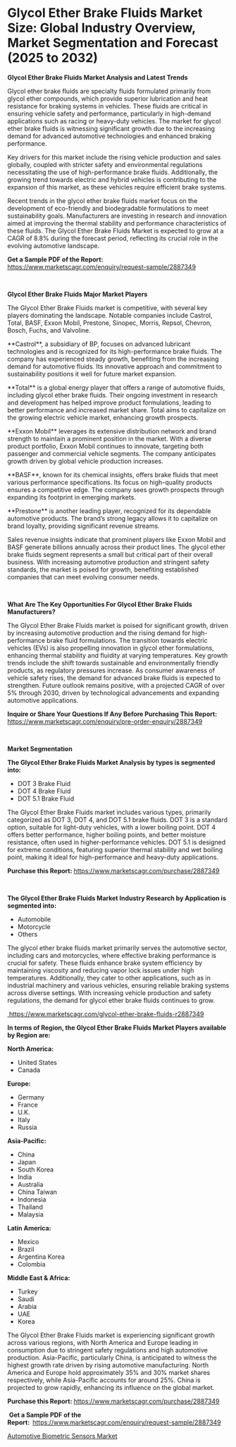 <p><h1>Glycol Ether Brake Fluids Market Size: Global Industry Overview, Market Segmentation and Forecast (2025 to 2032)</h1></p><p><strong>Glycol Ether Brake Fluids Market Analysis and Latest Trends</strong></p>
<p><p>Glycol ether brake fluids are specialty fluids formulated primarily from glycol ether compounds, which provide superior lubrication and heat resistance for braking systems in vehicles. These fluids are critical in ensuring vehicle safety and performance, particularly in high-demand applications such as racing or heavy-duty vehicles. The market for glycol ether brake fluids is witnessing significant growth due to the increasing demand for advanced automotive technologies and enhanced braking performance.</p><p>Key drivers for this market include the rising vehicle production and sales globally, coupled with stricter safety and environmental regulations necessitating the use of high-performance brake fluids. Additionally, the growing trend towards electric and hybrid vehicles is contributing to the expansion of this market, as these vehicles require efficient brake systems. </p><p>Recent trends in the glycol ether brake fluids market focus on the development of eco-friendly and biodegradable formulations to meet sustainability goals. Manufacturers are investing in research and innovation aimed at improving the thermal stability and performance characteristics of these fluids. The Glycol Ether Brake Fluids Market is expected to grow at a CAGR of 8.8% during the forecast period, reflecting its crucial role in the evolving automotive landscape.</p></p>
<p><strong>Get a Sample PDF of the Report:&nbsp;</strong> <a href="https://www.marketscagr.com/enquiry/request-sample/2887349?utm_campaign=1126&utm_medium=2&utm_source=Github&utm_content=ia&utm_term=14032025&utm_id=glycol-ether-brake-fluids">https://www.marketscagr.com/enquiry/request-sample/2887349</a></p>
<p>&nbsp;</p>
<p><strong>Glycol Ether Brake Fluids Major Market Players</strong></p>
<p><p>The Glycol Ether Brake Fluids market is competitive, with several key players dominating the landscape. Notable companies include Castrol, Total, BASF, Exxon Mobil, Prestone, Sinopec, Morris, Repsol, Chevron, Bosch, Fuchs, and Valvoline.</p><p>**Castrol**, a subsidiary of BP, focuses on advanced lubricant technologies and is recognized for its high-performance brake fluids. The company has experienced steady growth, benefiting from the increasing demand for automotive fluids. Its innovative approach and commitment to sustainability positions it well for future market expansion.</p><p>**Total** is a global energy player that offers a range of automotive fluids, including glycol ether brake fluids. Their ongoing investment in research and development has helped improve product formulations, leading to better performance and increased market share. Total aims to capitalize on the growing electric vehicle market, enhancing growth prospects.</p><p>**Exxon Mobil** leverages its extensive distribution network and brand strength to maintain a prominent position in the market. With a diverse product portfolio, Exxon Mobil continues to innovate, targeting both passenger and commercial vehicle segments. The company anticipates growth driven by global vehicle production increases.</p><p>**BASF**, known for its chemical insights, offers brake fluids that meet various performance specifications. Its focus on high-quality products ensures a competitive edge. The company sees growth prospects through expanding its footprint in emerging markets.</p><p>**Prestone** is another leading player, recognized for its dependable automotive products. The brand’s strong legacy allows it to capitalize on brand loyalty, providing significant revenue streams.</p><p>Sales revenue insights indicate that prominent players like Exxon Mobil and BASF generate billions annually across their product lines. The glycol ether brake fluids segment represents a small but critical part of their overall business. With increasing automotive production and stringent safety standards, the market is poised for growth, benefiting established companies that can meet evolving consumer needs.</p></p>
<p>&nbsp;</p>
<p><strong>What Are The Key Opportunities For Glycol Ether Brake Fluids Manufacturers?</strong></p>
<p><p>The Glycol Ether Brake Fluids market is poised for significant growth, driven by increasing automotive production and the rising demand for high-performance brake fluid formulations. The transition towards electric vehicles (EVs) is also propelling innovation in glycol ether formulations, enhancing thermal stability and fluidity at varying temperatures. Key growth trends include the shift towards sustainable and environmentally friendly products, as regulatory pressures increase. As consumer awareness of vehicle safety rises, the demand for advanced brake fluids is expected to strengthen. Future outlook remains positive, with a projected CAGR of over 5% through 2030, driven by technological advancements and expanding automotive applications.</p></p>
<p><strong>Inquire or Share Your Questions If Any Before Purchasing This Report:</strong> <a href="https://www.marketscagr.com/enquiry/pre-order-enquiry/2887349?utm_campaign=1126&utm_medium=2&utm_source=Github&utm_content=ia&utm_term=14032025&utm_id=glycol-ether-brake-fluids">https://www.marketscagr.com/enquiry/pre-order-enquiry/2887349</a></p>
<p>&nbsp;</p>
<p><strong>Market Segmentation</strong></p>
<p><strong>The Glycol Ether Brake Fluids Market Analysis by types is segmented into:</strong></p>
<p><ul><li>DOT 3 Brake Fluid</li><li>DOT 4 Brake Fluid</li><li>DOT 5.1 Brake Fluid</li></ul></p>
<p><p>The Glycol Ether Brake Fluids market includes various types, primarily categorized as DOT 3, DOT 4, and DOT 5.1 brake fluids. DOT 3 is a standard option, suitable for light-duty vehicles, with a lower boiling point. DOT 4 offers better performance, higher boiling points, and better moisture resistance, often used in higher-performance vehicles. DOT 5.1 is designed for extreme conditions, featuring superior thermal stability and wet boiling point, making it ideal for high-performance and heavy-duty applications.</p></p>
<p><strong>Purchase this Report:&nbsp;</strong><a href="https://www.marketscagr.com/purchase/2887349?utm_campaign=1126&utm_medium=2&utm_source=Github&utm_content=ia&utm_term=14032025&utm_id=glycol-ether-brake-fluids">https://www.marketscagr.com/purchase/2887349</a></p>
<p>&nbsp;</p>
<p><strong>The Glycol Ether Brake Fluids Market Industry Research by Application is segmented into:</strong></p>
<p><ul><li>Automobile</li><li>Motorcycle</li><li>Others</li></ul></p>
<p><p>The glycol ether brake fluids market primarily serves the automotive sector, including cars and motorcycles, where effective braking performance is crucial for safety. These fluids enhance brake system efficiency by maintaining viscosity and reducing vapor lock issues under high temperatures. Additionally, they cater to other applications, such as in industrial machinery and various vehicles, ensuring reliable braking systems across diverse settings. With increasing vehicle production and safety regulations, the demand for glycol ether brake fluids continues to grow.</p></p>
<p><a href="https://www.marketscagr.com/glycol-ether-brake-fluids-r2887349?utm_campaign=1126&utm_medium=2&utm_source=Github&utm_content=ia&utm_term=14032025&utm_id=glycol-ether-brake-fluids">&nbsp;https://www.marketscagr.com/glycol-ether-brake-fluids-r2887349</a></p>
<p><strong>In terms of Region, the Glycol Ether Brake Fluids Market Players available by Region are:</strong></p>
<p>
    <p> <strong> North America: </strong>
        <ul>
            <li>United States</li>
            <li>Canada</li>
        </ul>
        </p> 
    <p> <strong> Europe: </strong>
        <ul>
            <li>Germany</li>
            <li>France</li>
            <li>U.K.</li>
            <li>Italy</li>
            <li>Russia</li>
        </ul>
        </p> 
    <p> <strong> Asia-Pacific: </strong>
        <ul>
            <li>China</li>
            <li>Japan</li>
            <li>South Korea</li>
            <li>India</li>
            <li>Australia</li>
            <li>China Taiwan</li>
            <li>Indonesia</li>
            <li>Thailand</li>
            <li>Malaysia</li>
        </ul>
        </p> 
    <p> <strong> Latin America: </strong>
        <ul>
            <li>Mexico</li>
            <li>Brazil</li>
            <li>Argentina Korea</li>
            <li>Colombia</li>
        </ul>
        </p> 
    <p> <strong> Middle East & Africa: </strong>
        <ul>
            <li>Turkey</li>
            <li>Saudi</li>
            <li>Arabia</li>
            <li>UAE</li>
            <li>Korea</li>
        </ul>
    </p>
    </p>
<p><p>The Glycol Ether Brake Fluids market is experiencing significant growth across various regions, with North America and Europe leading in consumption due to stringent safety regulations and high automotive production. Asia-Pacific, particularly China, is anticipated to witness the highest growth rate driven by rising automotive manufacturing. North America and Europe hold approximately 35% and 30% market shares respectively, while Asia-Pacific accounts for around 25%. China is projected to grow rapidly, enhancing its influence on the global market.</p></p>
<p><strong>Purchase this Report: </strong><a href="https://www.marketscagr.com/purchase/2887349?utm_campaign=1126&utm_medium=2&utm_source=Github&utm_content=ia&utm_term=14032025&utm_id=glycol-ether-brake-fluids">https://www.marketscagr.com/purchase/2887349</a></p>
<p>&nbsp;<strong>Get a Sample PDF of the Report:&nbsp;&nbsp;</strong><a href="https://www.marketscagr.com/enquiry/request-sample/2887349?utm_campaign=1126&utm_medium=2&utm_source=Github&utm_content=ia&utm_term=14032025&utm_id=glycol-ether-brake-fluids">https://www.marketscagr.com/enquiry/request-sample/2887349</a></p>
<p><strong></strong></p>
<p><p><a href="https://github.com/julyju69/Market-Research-Report-List-6/blob/main/automotive-biometric-sensors-market.md?utm_campaign=1126&utm_medium=2&utm_source=Github&utm_content=ia&utm_term=14032025&utm_id=glycol-ether-brake-fluids">Automotive Biometric Sensors Market</a></p></p>